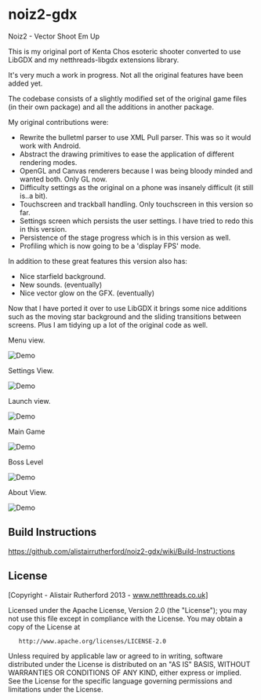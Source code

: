 noiz2-gdx
=========

Noiz2 - Vector Shoot Em Up

This is my original port of Kenta Chos esoteric shooter converted to use LibGDX and my netthreads-libgdx extensions library.

It's very much a work in progress. Not all the original features have been added yet.

The codebase consists of a slightly modified set of the original game files (in their own package) and all the additions in another package.


My original contributions were:

- Rewrite the bulletml parser to use XML Pull parser. This was so it would work with Android.
- Abstract the drawing primitives to ease the application of different rendering modes.
- OpenGL and Canvas renderers because I was being bloody minded and wanted both. Only GL now.
- Difficulty settings as the original on a phone was insanely difficult (it still is..a bit).
- Touchscreen and trackball handling. Only touchscreen in this version so far.
- Settings screen which persists the user settings. I have tried to redo this in this version.
- Persistence of the stage progress which is in this version as well.
- Profiling which is now going to be a 'display FPS' mode.

In addition to these great features this version also has:

- Nice starfield background.
- New sounds. (eventually)
- Nice vector glow on the GFX. (eventually)

Now that I have ported it over to use LibGDX it brings some nice additions such as the moving star background and the sliding transitions between screens.
Plus I am tidying up a lot of the original code as well.

Menu  view.

![Demo](https://github.com/alistairrutherford/images/raw/master/noiz2_3.png) 

Settings View.

![Demo](https://github.com/alistairrutherford/images/raw/master/noiz2_4.png) 

Launch view.

![Demo](https://github.com/alistairrutherford/images/raw/master/noiz2_1.png) 

Main Game

![Demo](https://github.com/alistairrutherford/images/raw/master/noiz2_2.png)

Boss Level

![Demo](https://github.com/alistairrutherford/images/raw/master/noiz2_6.png)

About View.

![Demo](https://github.com/alistairrutherford/images/raw/master/noiz2_5.png) 


Build Instructions
-------------------

https://github.com/alistairrutherford/noiz2-gdx/wiki/Build-Instructions

License
--------
[Copyright - Alistair Rutherford 2013 - www.netthreads.co.uk]

Licensed under the Apache License, Version 2.0 (the "License");
   you may not use this file except in compliance with the License.
   You may obtain a copy of the License at

       http://www.apache.org/licenses/LICENSE-2.0

   Unless required by applicable law or agreed to in writing, software
   distributed under the License is distributed on an "AS IS" BASIS,
   WITHOUT WARRANTIES OR CONDITIONS OF ANY KIND, either express or implied.
   See the License for the specific language governing permissions and
   limitations under the License.
